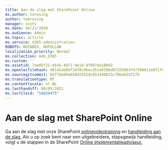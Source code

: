 ```yaml
---
title: Aan de slag met SharePoint Online
ms.author: toresing
author: tomresing
manager: scotv
ms.date: 04/21/2020
ms.audience: Admin
ms.topic: article
ms.service: o365-administration
ROBOTS: NOINDEX, NOFOLLOW
localization_priority: Normal
ms.collection: Adm_O365
ms.custom: ''
ms.assetid: 7ae05f21-eb16-4d71-9e19-4f097eb100d2
ms.openlocfilehash: 48142ab68f3478c9becd51e658bd07255803f47f00611e0f1f8ab1757fdc984d
ms.sourcegitcommit: b5f7da89a650d2915dc652449623c78be6247175
ms.translationtype: MT
ms.contentlocale: nl-NL
ms.lasthandoff: 08/05/2021
ms.locfileid: "54029475"
---
```

# <a name="get-started-with-sharepoint-online"></a>Aan de slag met SharePoint Online

Ga aan de slag met onze SharePoint [onlinevideotraining](https://go.microsoft.com/fwlink/?linkid=866438) en [handleiding aan de slag.](https://go.microsoft.com/fwlink/?linkid=866437) Als u op zoek bent naar een uitgebreidere, stapsgewijs handleiding, volgt u de stappen in de SharePoint [Online implementatieadviseur.](https://portal.office.com/onboarding/sharepointonline#/)
  


